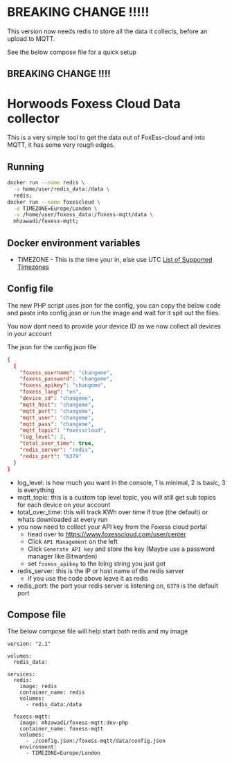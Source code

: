 # BREAKING CHANGE !!!!!

This version now needs redis to store all the data it collects, before an upload to MQTT.

See the below compose file for a quick setup

## BREAKING CHANGE !!!!

# Horwoods Foxess Cloud Data collector

This is a very simple tool to get the data out of FoxEss-cloud and into MQTT, it has some very rough edges.

## Running

```bash
docker run --name redis \
  -v home/user/redis_data:/data \
  redis;
docker run --name foxescloud \
  -e TIMEZONE=Europe/London \
  -v /home/user/foxess_data:/foxess-mqtt/data \
  mhzawadi/foxess-mqtt;
```

## Docker environment variables

- TIMEZONE - This is the time your in, else use UTC [List of Supported Timezones](https://www.php.net/manual/en/timezones.php)

## Config file

The new PHP script uses json for the config,
you can copy the below code and paste into config.josn or run the image and wait for it spit out the files.

You now dont need to provide your device ID as we now collect all devices in your account

The json for the config.json file
```json
{
  {
    "foxess_username": "changeme",
    "foxess_password": "changeme",
    "foxess_apikey": "changeme",
    "foxess_lang": "en",
    "device_id": "changeme",
    "mqtt_host": "changeme",
    "mqtt_port": "changeme",
    "mqtt_user": "changeme",
    "mqtt_pass": "changeme",
    "mqtt_topic": "foxesscloud",
    "log_level": 2,
    "total_over_time": true,
    "redis_server": "redis",
    "redis_port": "6379"
  }
}
```

- log_level: is how much you want in the console, 1 is minimal, 2 is basic, 3 is everything
- mqtt_topic: this is a custom top level topic, you will still get sub topics for each device on your account
- total_over_time: this will track KWh over time if true (the default) or whats downloaded at every run
- you now need to collect your API key from the Foxess cloud portal
  - head over to https://www.foxesscloud.com/user/center
  - Click `API Management` on the left
  - Click `Generate API key` and store the key (Maybe use a password manager like Bitwarden)
  - set `foxess_apikey` to the lolng string you just got
- redis_server: this is the IP or host name of the redis server
  - if you use the code above leave it as redis
- redis_port: the port your redis server is listening on, `6379` is the default port

## Compose file

The below compose file will help start both redis and my image

```
version: "2.1"

volumes:
  redis_data:

services:
  redis:
    image: redis
    container_name: redis
    volumes:
      - redis_data:/data

  foxess-mqtt:
    image: mhzawadi/foxess-mqtt:dev-php
    container_name: foxess-mqtt
    volumes:
      - ./config.json:/foxess-mqtt/data/config.json
    environment:
      - TIMEZONE=Europe/London
```
